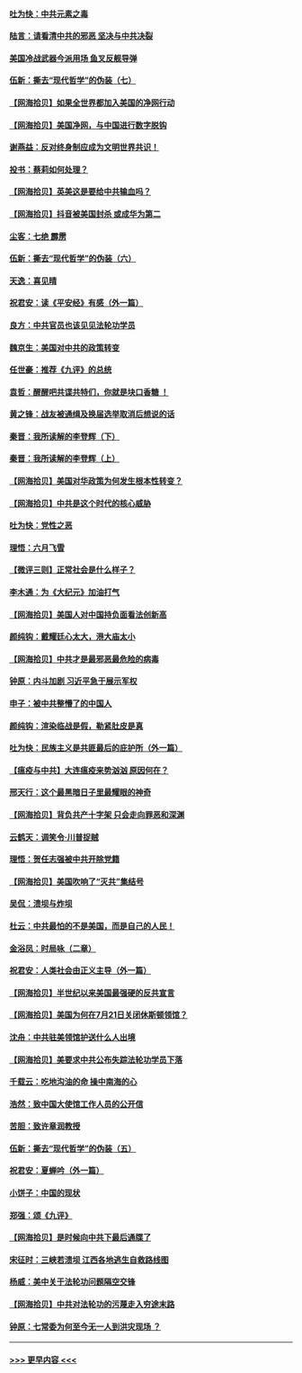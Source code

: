 #### [吐为快：中共元素之毒](../pages/nsc993/n12316547.md?t=08090702) 
#### [陆言：请看清中共的邪恶 坚决与中共决裂](../pages/nsc993/n12315784.md?t=08090702) 
#### [美国冷战武器今派用场 鱼叉反舰导弹](../pages/nsc993/n12316258.md?t=08090702) 
#### [伍新：撕去“现代哲学”的伪装（七）](../pages/nsc993/n12315846.md?t=08090702) 
#### [【网海拾贝】如果全世界都加入美国的净网行动](../pages/nsc993/n12315588.md?t=08090702) 
#### [【网海拾贝】美国净网，与中国进行数字脱钩](../pages/nsc993/n12312813.md?t=08090702) 
#### [谢燕益：反对终身制应成为文明世界共识！](../pages/nsc993/n12310465.md?t=08090702) 
#### [投书：蔡莉如何处理？](../pages/nsc993/n12310224.md?t=08090702) 
#### [【网海拾贝】英美这是要给中共输血吗？](../pages/nsc993/n12307646.md?t=08090702) 
#### [【网海拾贝】抖音被美国封杀 或成华为第二](../pages/nsc993/n12305277.md?t=08090702) 
#### [尘客：七绝 霹雳](../pages/nsc993/n12304053.md?t=08090702) 
#### [伍新：撕去“现代哲学”的伪装（六）](../pages/nsc993/n12303243.md?t=08090702) 
#### [天逸：喜见晴](../pages/nsc993/n12303226.md?t=08090702) 
#### [祝君安：读《平安经》有感（外一篇）](../pages/nsc993/n12303170.md?t=08090702) 
#### [良方：中共官员也该见见法轮功学员](../pages/nsc993/n12302985.md?t=08090702) 
#### [魏京生：美国对中共的政策转变](../pages/nsc993/n12302929.md?t=08090702) 
#### [任世豪：推荐《九评》的总统](../pages/nsc993/n12302838.md?t=08090702) 
#### [袁哲：醒醒吧共谍共特们，你就是块口香糖 ！](../pages/nsc993/n12302678.md?t=08090702) 
#### [黄之锋：战友被通缉及换届选举取消后想说的话](../pages/nsc993/n12302681.md?t=08090702) 
#### [秦晋：我所读解的李登辉（下）](../pages/nsc993/n12302171.md?t=08090702) 
#### [秦晋：我所读解的李登辉（上）](../pages/nsc993/n12301979.md?t=08090702) 
#### [【网海拾贝】美国对华政策为何发生根本性转变？](../pages/nsc993/n12302091.md?t=08090702) 
#### [【网海拾贝】中共是这个时代的核心威胁](../pages/nsc993/n12300541.md?t=08090702) 
#### [吐为快：党性之恶](../pages/nsc993/n12300263.md?t=08090702) 
#### [理悟：六月飞雪](../pages/nsc993/n12300243.md?t=08090702) 
#### [【微评三则】正常社会是什么样子？](../pages/nsc993/n12300228.md?t=08090702) 
#### [李木通：为《大纪元》加油打气](../pages/nsc993/n12280363.md?t=08090702) 
#### [【网海拾贝】美国人对中国持负面看法创新高](../pages/nsc993/n12298720.md?t=08090702) 
#### [颜纯钩：戴耀廷心太大，港大庙太小](../pages/nsc993/n12297682.md?t=08090702) 
#### [【网海拾贝】中共才是最邪恶最危险的病毒](../pages/nsc993/n12296470.md?t=08090702) 
#### [钟原：内斗加剧 习近平急于展示军权](../pages/nsc993/n12292544.md?t=08090702) 
#### [申子：被中共整懵了的中国人](../pages/nsc993/n12291389.md?t=08090702) 
#### [颜纯钩：渲染临战是假，勒紧肚皮是真](../pages/nsc993/n12290945.md?t=08090702) 
#### [吐为快：民族主义是共匪最后的庇护所（外一篇）](../pages/nsc993/n12290887.md?t=08090702) 
#### [【瘟疫与中共】大连瘟疫来势汹汹 原因何在？](../pages/nsc993/n12287474.md?t=08090702) 
#### [邢天行：这个最黑暗日子里最耀眼的神奇](../pages/nsc993/n12289882.md?t=08090702) 
#### [【网海拾贝】背负共产十字架 只会走向罪恶和深渊](../pages/nsc993/n12288290.md?t=08090702) 
#### [云鹤天：调笑令·川普捉贼](../pages/nsc993/n12285672.md?t=08090702) 
#### [理悟：贺任志强被中共开除党籍](../pages/nsc993/n12285597.md?t=08090702) 
#### [【网海拾贝】美国吹响了“灭共”集结号](../pages/nsc993/n12284522.md?t=08090702) 
#### [吴侃：溃坝与炸坝](../pages/nsc993/n12283593.md?t=08090702) 
#### [杜云：中共最怕的不是美国，而是自己的人民！](../pages/nsc993/n12282935.md?t=08090702) 
#### [金浴凤：时局咏（二章）](../pages/nsc993/n12282923.md?t=08090702) 
#### [祝君安：人类社会由正义主导（外一篇）](../pages/nsc993/n12282809.md?t=08090702) 
#### [【网海拾贝】半世纪以来美国最强硬的反共宣言](../pages/nsc993/n12282656.md?t=08090702) 
#### [【网海拾贝】美国为何在7月21日关闭休斯顿领馆？](../pages/nsc993/n12279731.md?t=08090702) 
#### [沈舟：中共驻美领馆护送什么人出境](../pages/nsc993/n12278949.md?t=08090702) 
#### [【网海拾贝】美要求中共公布失踪法轮功学员下落](../pages/nsc993/n12277656.md?t=08090702) 
#### [千载云：吃地沟油的命 操中南海的心](../pages/nsc993/n12277533.md?t=08090702) 
#### [浩然：致中国大使馆工作人员的公开信](../pages/nsc993/n12277436.md?t=08090702) 
#### [苦胆：致许章润教授](../pages/nsc993/n12274876.md?t=08090702) 
#### [伍新：撕去“现代哲学”的伪装（五）](../pages/nsc993/n12274833.md?t=08090702) 
#### [祝君安：夏蝉吟（外一篇）](../pages/nsc993/n12274794.md?t=08090702) 
#### [小饼子：中国的现状](../pages/nsc993/n12274774.md?t=08090702) 
#### [郑强：颂《九评》](../pages/nsc993/n12274570.md?t=08090702) 
#### [【网海拾贝】是时候向中共下最后通牒了](../pages/nsc993/n12274156.md?t=08090702) 
#### [宋征时：三峡若溃坝 江西各地逃生自救路线图](../pages/nsc993/n12274031.md?t=08090702) 
#### [杨威：美中关于法轮功问题隔空交锋](../pages/nsc993/n12273317.md?t=08090702) 
#### [【网海拾贝】中共对法轮功的污蔑走入穷途末路](../pages/nsc993/n12272307.md?t=08090702) 
#### [钟原：七常委为何至今无一人到洪灾现场 ？](../pages/nsc993/n12270614.md?t=08090702) 

----
#### [ >>> 更早内容 <<< ](../indexes/nsc993-earlier.md)
